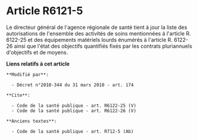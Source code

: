 # Article R6121-5

Le directeur général de l'agence régionale de santé tient à jour la liste des autorisations de l'ensemble des activités de
soins mentionnées à l'article R. 6122-25 et des équipements matériels lourds énumérés à l'article R. 6122-26 ainsi que l'état
des objectifs quantifiés fixés par les contrats pluriannuels d'objectifs et de moyens.

**Liens relatifs à cet article**

	**Modifié par**:

	  - Décret n°2010-344 du 31 mars 2010 - art. 174

	**Cite**:

	  - Code de la santé publique - art. R6122-25 (V)
	  - Code de la santé publique - art. R6122-26 (V)

	**Anciens textes**:

	  - Code de la santé publique - art. R712-5 (Ab)
